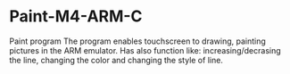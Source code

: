 # Paint-M4-ARM-C
Paint program
The program enables touchscreen to drawing, painting pictures in the ARM emulator. Has also function like: increasing/decrasing the line, changing the color and changing the style of line.
